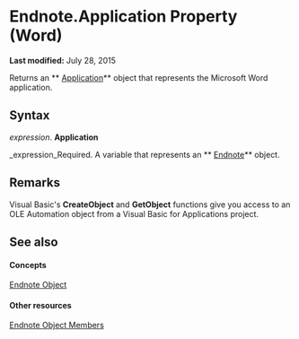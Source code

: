 
# Endnote.Application Property (Word)

 **Last modified:** July 28, 2015

Returns an  ** [Application](d1cf6f8f-4e88-bf01-93b4-90a83f79cb44.md)** object that represents the Microsoft Word application.

## Syntax

 _expression_. **Application**

 _expression_Required. A variable that represents an  ** [Endnote](01f29be4-58e7-28f5-5fcb-dae50c33890e.md)** object.


## Remarks

Visual Basic's  **CreateObject** and **GetObject** functions give you access to an OLE Automation object from a Visual Basic for Applications project.


## See also


#### Concepts


 [Endnote Object](01f29be4-58e7-28f5-5fcb-dae50c33890e.md)
#### Other resources


 [Endnote Object Members](5744789b-dbe0-594a-54d9-82acc41d2c7a.md)
